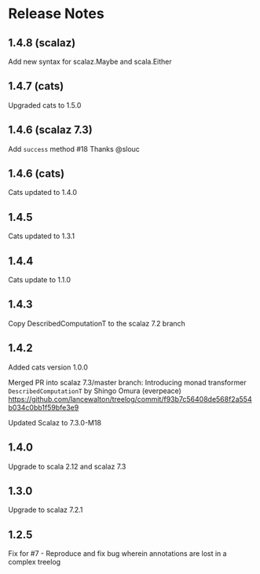 Release Notes
====

1.4.8 (scalaz)
----
Add new syntax for scalaz.Maybe and scala.Either

1.4.7 (cats)
----
Upgraded cats to 1.5.0

1.4.6 (scalaz 7.3)
-----
Add `success` method #18
Thanks @slouc

1.4.6 (cats)
-----

Cats updated to 1.4.0

1.4.5
-----

Cats updated to 1.3.1

1.4.4
-----

Cats update to 1.1.0

1.4.3
-----

Copy DescribedComputationT to the scalaz 7.2 branch

1.4.2
--------------
Added cats version 1.0.0

Merged PR into scalaz 7.3/master branch:
    Introducing monad transformer `DescribedComputationT` by Shingo Omura (everpeace)
    https://github.com/lancewalton/treelog/commit/f93b7c56408de568f2a554b034c0bb1f59bfe3e9

Updated Scalaz to 7.3.0-M18

1.4.0
-----
  Upgrade to scala 2.12 and scalaz 7.3

1.3.0
-----
  Upgrade to scalaz 7.2.1

1.2.5
-----
 Fix for #7 - Reproduce and fix bug wherein annotations are lost in a complex treelog
